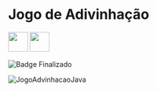 # Jogo de Adivinhação

<img src="https://cdn.jsdelivr.net/gh/devicons/devicon/icons/java/java-original.svg" width="40" height="40"/>          <img src="https://cdn.jsdelivr.net/gh/devicons/devicon/icons/intellij/intellij-original.svg" width="40" height="40" />          

![Badge Finalizado](http://img.shields.io/static/v1?label=STATUS&message=%20FINALIZADO&color=GREEN&style=for-the-badge)

![JogoAdvinhacaoJava](https://github.com/vianaxx/JogoAdivinhacao/assets/124326973/87fcc686-bf7d-49a4-a80d-0d31798b9f0a)
